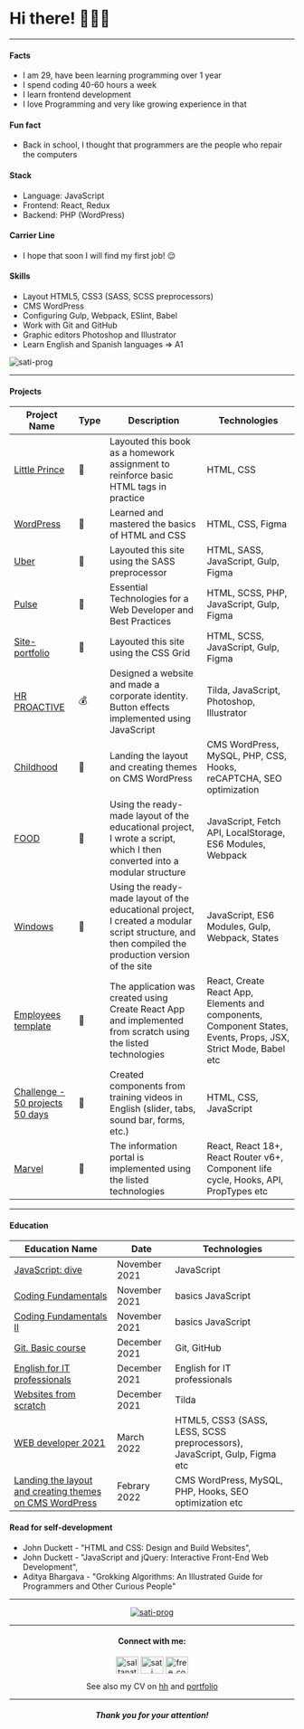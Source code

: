 # Hi there! 👩🏻‍💻

***

#### Facts

* I am 29, have been learning programming over 1 year
* I spend coding 40-60 hours a week
* I learn frontend development 
* I love Programming and very like growing experience in that

#### Fun fact

* Back in school, I thought that programmers are the people who repair the computers

#### Stack

* Language: JavaScript
* Frontend: React, Redux
* Backend: PHP (WordPress)

#### Carrier Line

* I hope that soon I will find my first job! 😌

#### Skills

* Layout HTML5, CSS3 (SASS, SCSS preprocessors)
* CMS WordPress
* Configuring Gulp, Webpack, ESlint, Babel
* Work with Git and GitHub
* Graphic editors Photoshop and Illustrator
* Learn English and Spanish languages => A1

<p><img align="center" src="https://github-readme-stats.vercel.app/api/top-langs?username=sati-prog&show_icons=true&locale=en&layout=compact" alt="sati-prog"/></p>

***

#### Projects

|Project Name|Type|Description|Technologies|
|-----|--|-----|-----|
|[Little Prince](https://sati-prog.github.io/projects/prince/index.html)|💼|Layouted this book as a homework assignment to reinforce basic HTML tags in practice|HTML, CSS|
|[WordPress](https://sati-prog.github.io/projects/wordpress/index.html)|💼|Learned and mastered the basics of HTML and CSS|HTML, CSS, Figma|
|[Uber](https://sati-prog.github.io/projects/uber/index.html)|💼|Layouted this site using the SASS preprocessor|HTML, SASS, JavaScript, Gulp, Figma|
|[Pulse](https://sati-prog.github.io/projects/pulse/index.html)|💼|Essential Technologies for a Web Developer and Best Practices|HTML, SCSS, PHP, JavaScript, Gulp, Figma|
|[Site-portfolio](https://sati-prog.github.io/)|💼|Layouted this site using the CSS Grid|HTML, SCSS, JavaScript, Gulp, Figma|
|[HR PROACTIVE](http://hrproactive.tilda.ws/)|💰|Designed a website and made a corporate identity. Button effects implemented using JavaScript|Tilda, JavaScript, Photoshop, Illustrator|
|[Childhood](https://github.com/Sati-prog/6_Childhood_website_Landing_the_layout_and_creating_themes_on_CMS_WordPress)|💼|Landing the layout and creating themes on CMS WordPress|CMS WordPress, MySQL, PHP, CSS, Hooks, reCAPTCHA, SEO optimization|
|[FOOD](https://github.com/Sati-prog/10_Food)|💼|Using the ready-made layout of the educational project, I wrote a script, which I then converted into a modular structure|JavaScript, Fetch API, LocalStorage, ES6 Modules, Webpack|
|[Windows](https://github.com/Sati-prog/11_Windows)|💼|Using the ready-made layout of the educational project, I created a modular script structure, and then compiled the production version of the site|JavaScript, ES6 Modules, Gulp, Webpack, States|
|[Employees template](https://nike-employees-template.herokuapp.com/)|💼|The application was created using Create React App and implemented from scratch using the listed technologies|React, Create React App, Elements and components, Component States, Events, Props, JSX, Strict Mode, Babel etc|
|[Сhallenge - 50 projects 50 days](https://github.com/Sati-prog/13_challenge-50projects50days)|💼|Created components from training videos in English (slider, tabs, sound bar, forms, etc.)|HTML, CSS, JavaScript|
|[Marvel](https://github.com/Sati-prog/14_Marvel)|💼|The information portal is implemented using the listed technologies|React, React 18+, React Router v6+, Component life cycle, Hooks, API, PropTypes etc|

***

#### Education

|Education Name|Date|Technologies|
|------------|----|-----|
|[JavaScript: dive](https://drive.google.com/file/d/1_cTAwLJho82bd-QR2Ug-eEumKOp5HIRL/view)|November 2021|JavaScript|
|[Coding Fundamentals](https://drive.google.com/file/d/1BhfUY0wCstxIiYnW3tanVxS0SM9I52_h/view)|November 2021|basics JavaScript|
|[Coding Fundamentals II](https://drive.google.com/file/d/1Bg9DJwKNGOW8EfrEdvAlwVYZ8u5muSNK/view)|November 2021|basics JavaScript|
|[Git. Basic course](https://drive.google.com/file/d/1v0FKcOQ6wYbQBxEqMf0r4C21r_Cjie62/view)|December 2021|Git, GitHub|
|[English for IT professionals](https://drive.google.com/file/d/1zDB9tKjiFzVOCwWn0aSw-3pGoAPq2xtB/view)|December 2021|English for IT professionals|
|[Websites from scratch](https://drive.google.com/file/d/1CEducYWB1xCtYY7LqnOdQUABLTjHhmz3/view)|December 2021|Tilda|
|[WEB developer 2021](https://www.udemy.com/certificate/UC-0c45a342-e422-41ee-b1ff-3cbd80c3a804/)|March 2022|HTML5, CSS3 (SASS, LESS, SCSS preprocessors), JavaScript, Gulp, Figma etc|
|[Landing the layout and creating themes on CMS WordPress](https://www.udemy.com/certificate/UC-4f276342-0a11-44be-affd-c660ec4c3f3e/)|Febrary 2022|CMS WordPress, MySQL, PHP, Hooks, SEO optimization etc|

#### Read for self-development
* John Duckett - "HTML and CSS: Design and Build Websites",
* John Duckett - "JavaScript and jQuery: Interactive Front-End Web Development",
* Aditya Bhargava - "Grokking Algorithms: An Illustrated Guide for Programmers and Other Curious People"

***

<p align="center"><a href="https://github.com/ryo-ma/github-profile-trophy"><img src="https://github-profile-trophy.vercel.app/?username=sati-prog" alt="sati-prog"/></a></p>

***

<h4 align="center">Connect with me:</h4>

<p align="center">
<a href="https://www.linkedin.com/in/urkumbayeva-saltanat/" target="blank"><img align="center" src="https://raw.githubusercontent.com/rahuldkjain/github-profile-readme-generator/master/src/images/icons/Social/linked-in-alt.svg" alt="saltanat urkumbayeva" height="30" width="40" /></a>
<a href="https://stackoverflow.com/users/16493478/sati?tab=profile" target="blank"><img align="center" src="https://raw.githubusercontent.com/rahuldkjain/github-profile-readme-generator/master/src/images/icons/Social/stack-overflow.svg" alt="sati" height="30" width="40" /></a>
<a href="https://www.instagram.com/free_co1laboration/" target="blank"><img align="center" src="https://raw.githubusercontent.com/rahuldkjain/github-profile-readme-generator/master/src/images/icons/Social/instagram.svg" alt="free_co1laboration" height="30" width="40"/></a>
</p>

<p align="center">See also my CV on <a href="https://hh.kz/resume/eec7693bff0af780650039ed1f654733457764">hh</a> and <a href="https://sati-prog.github.io/">portfolio</a></p>

***

<h5 align="center">Thank you for your attention!</h5>